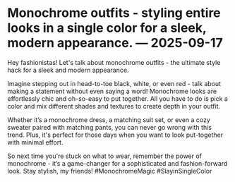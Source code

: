 # Monochrome outfits - styling entire looks in a single color for a sleek, modern appearance. — 2025-09-17

Hey fashionistas! Let's talk about monochrome outfits - the ultimate style hack for a sleek and modern appearance. 

Imagine stepping out in head-to-toe black, white, or even red - talk about making a statement without even saying a word! Monochrome looks are effortlessly chic and oh-so-easy to put together. All you have to do is pick a color and mix different shades and textures to create depth in your outfit. 

Whether it’s a monochrome dress, a matching suit set, or even a cozy sweater paired with matching pants, you can never go wrong with this trend. Plus, it's perfect for those days when you want to look put-together with minimal effort. 

So next time you're stuck on what to wear, remember the power of monochrome - it’s a game-changer for a sophisticated and fashion-forward look. Stay stylish, my friends!  #MonochromeMagic #SlayinSingleColor